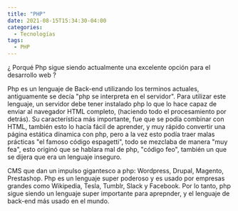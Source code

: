 ```yaml
---
title: "PHP"
date: 2021-08-15T15:34:30-04:00
categories:
  - Tecnologías
tags:
  - PHP
---
```


¿ Porqué Php sigue siendo actualmente una excelente opción para el desarrollo web ?

Php es un lenguaje de Back-end utilizando los terminos actuales, antiguamente se decía "php se interpreta en el servidor".
Para utilizar este lenguaje, un servidor debe tener instalado php lo que lo hace capaz de enviar al navegador HTML completo, (haciendo todo el procesamiento por detrás).
Su característica más importante, fue que se podía combinar con HTML, también esto lo hacía fácil de aprender, y muy rápido convertir una página estática dínamica con php, pero a la vez
esto podía traer malas prácticas "el famoso código espagetti", todo se mezclaba de manera "muy fea", esto originó que se hablara mal de php, "código feo", también un que se dijera que era un lenguaje inseguro.

CMS que dan un impulso gigantesco a php: Wordpress, Drupal, Magento, Prestashop.
Php es un lenguaje super poderoso y es usado por empresas grandes como Wikipedia, Tesla, Tumblr, Slack y Facebook.
Por lo tanto, php sigue siendo un lenguaje super importante para aprepnder, y el lenguaje de back-end más usado en el mundo.

